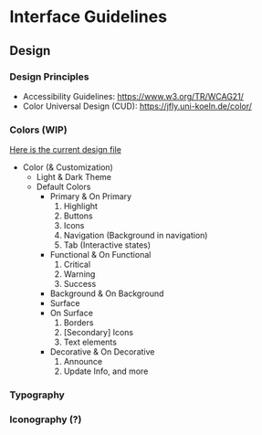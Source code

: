 # Interface Guidelines

## Design

### Design Principles

* Accessibility Guidelines: https://www.w3.org/TR/WCAG21/
* Color Universal Design (CUD): https://jfly.uni-koeln.de/color/

### Colors (WIP)
[Here is the current design file](https://www.figma.com/file/5mAH9laNFI4q3oJeTN0sgq/W-Components-team-library?node-id=0%3A1)

- Color (& Customization)
    - Light & Dark Theme
    - Default Colors
        - Primary & On Primary
            1. Highlight
            2. Buttons
            3. Icons
            4. Navigation (Background in navigation)
            5. Tab (Interactive states)
        - Functional & On Functional
            1. Critical
            2. Warning
            3. Success
        - Background & On Background
        - Surface
        - On Surface
            1. Borders
            2. [Secondary] Icons
            3. Text elements
        - Decorative & On Decorative
            1. Announce
            2. Update Info, and more

### Typography

### Iconography (?)
